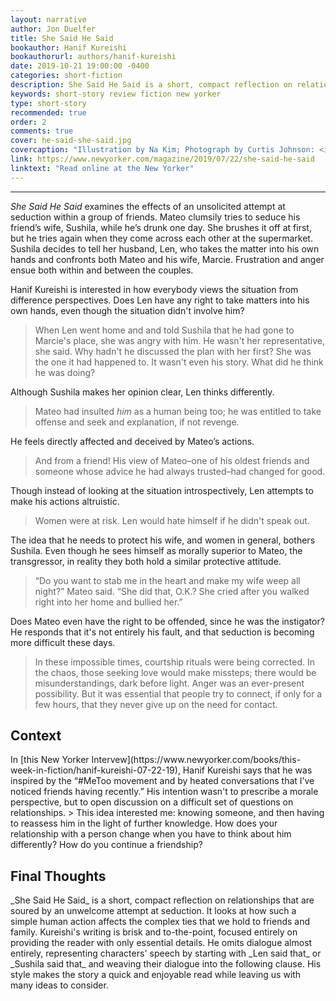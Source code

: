 ```yaml
---
layout: narrative
author: Jon Duelfer
title: She Said He Said
bookauthor: Hanif Kureishi
bookauthorurl: authors/hanif-kureishi
date: 2019-10-21 19:00:00 -0400
categories: short-fiction
description: She Said He Said is a short, compact reflection on relationships that are soured by an unwelcome attempt at seduction. Kureishi's writing is brisk and to-the-point, focused entirely on providing the reader with only the essential details.
keywords: short-story review fiction new yorker
type: short-story
recommended: true
order: 2
comments: true
cover: he-said-she-said.jpg
covercaption: "Illustration by Na Kim; Photograph by Curtis Johnson: <i>The New Yorker's</i> cover photo."
link: https://www.newyorker.com/magazine/2019/07/22/she-said-he-said
linktext: "Read online at the New Yorker"
---
```

<hr/>

_She Said He Said_ examines the effects of an unsolicited attempt at seduction within a group of friends. Mateo clumsily tries to seduce his friend’s wife, Sushila, while he’s drunk one day. She brushes it off at first, but he tries again when they come across each other at the supermarket. Sushila decides to tell her husband, Len, who takes the matter into his own hands and confronts both Mateo and his wife, Marcie. Frustration and anger ensue both within and between the couples.

Hanif Kureishi is interested in how everybody views the situation from difference perspectives. Does Len have any right to take matters into his own hands, even though the situation didn't involve him?
> When Len went home and and told Sushila that he had gone to Marcie's place, she was angry with him. He wasn't her representative, she said. Why hadn't he discussed the plan with her first? She was the one it had happened to. It wasn't even his story. What did he think he was doing?

Although Sushila makes her opinion clear, Len thinks differently.
> Mateo had insulted *him* as a human being too; he was entitled to take offense and seek and explanation, if not revenge.

He feels directly affected and deceived by Mateo’s actions.
> And from a friend! His view of Mateo–one of his oldest friends and someone whose advice he had always trusted–had changed for good.

Though instead of looking at the situation introspectively, Len attempts to make his actions altruistic.
> Women were at risk. Len would hate himself if he didn't speak out.

The idea that he needs to protect his wife, and women in general, bothers Sushila. Even though he sees himself as morally superior to Mateo, the transgressor, in reality they both hold a similar protective attitude.
> “Do you want to stab me in the heart and make my wife weep all night?” Mateo said. “She did that, O.K.? She cried after you walked right into her home and bullied her.”

Does Mateo even have the right to be offended, since he was the instigator? He responds that it's not entirely his fault, and that seduction is becoming more difficult these days.
> In these impossible times, courtship rituals were being corrected. In the chaos, those seeking love would make missteps; there would be misunderstandings, dark before light. Anger was an ever-present possibility. But it was essential that people try to connect, if only for a few hours, that they never give up on the need for contact.

<h2><strong>Context</strong></h2>
In [this New Yorker Intervew](https://www.newyorker.com/books/this-week-in-fiction/hanif-kureishi-07-22-19), Hanif Kureishi says that he was inspired by the “#MeToo movement and by heated conversations that I’ve noticed friends having recently.” His intention wasn't to prescribe a morale perspective, but to open discussion on a difficult set of questions on relationships.
> This idea interested me: knowing someone, and then having to reassess him in the light of further knowledge. How does your relationship with a person change when you have to think about him differently? How do you continue a friendship?

<h2><strong>Final Thoughts</strong></h2>
_She Said He Said_ is a short, compact reflection on relationships that are soured by an unwelcome attempt at seduction. It looks at how such a simple human action affects the complex ties that we hold to friends and family. Kureishi's writing is brisk and to-the-point, focused entirely on providing the reader with only essential details. He omits dialogue almost entirely, representing characters' speech by starting with _Len said that_ or _Sushila said that_ and weaving their dialogue into the following clause. His style makes the story a quick and enjoyable read while leaving us with many ideas to consider.